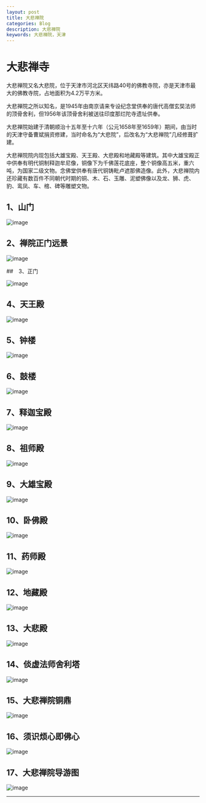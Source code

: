 ```yaml
---
layout: post
title: 大悲禅院
categories: Blog
description: 大悲禅院
keywords: 大悲禅院，天津
---
```


# 大悲禅寺

大悲禅院又名大悲院，位于天津市河北区天纬路40号的佛教寺院，亦是天津市最大的佛教寺院，占地面积为4.2万平方米。

大悲禅院之所以知名，是1945年由南京请来专设纪念堂供奉的唐代高僧玄奘法师的顶骨舍利，但1956年该顶骨舍利被送往印度那烂陀寺遗址供奉。

大悲禅院始建于清朝顺治十五年至十六年（公元1658年至1659年）期间，由当时的天津守备曹斌捐资修建，当时命名为“大悲院”，后改名为“大悲禅院”几经修葺扩建。

大悲禅院院内现包括大雄宝殿、天王殿、大悲殿和地藏殿等建筑。其中大雄宝殿正中供奉有明代铜制释迦牟尼像，铜像下为千佛莲花底座，整个铜像高五米，重六吨，为国家二级文物。念佛堂供奉有唐代铜铸毗卢遮那佛造像。此外，大悲禅院内还珍藏有数百件不同朝代时期的铜、木、石、玉雕、泥塑佛像以及龙、狮、虎、豹、鸾凤、车、棺、碑等雕塑文物。

## 1、山门

![image](https://github.com/weakchen007/aiwv.github.io/assets/58799395/467f37cc-25e8-451a-bb71-cdb319fbcc23)

## 2、禅院正门远景

![image](https://github.com/weakchen007/aiwv.github.io/assets/58799395/08a45941-2ef5-472b-8703-f1e6bf1df320)

##　3、正门

![image](https://github.com/weakchen007/aiwv.github.io/assets/58799395/c0ac2105-0826-47fa-b431-65b1ce025240)

## 4、天王殿

![image](https://github.com/weakchen007/aiwv.github.io/assets/58799395/37729846-3c4c-48cd-b16a-41add89ef6c4)

## 5、钟楼

![image](https://github.com/weakchen007/aiwv.github.io/assets/58799395/aad0dbf5-fccd-45a0-b980-c42c3e38fec9)

## 6、鼓楼

![image](https://github.com/weakchen007/aiwv.github.io/assets/58799395/63c9a962-1755-4aa6-a0ab-c63398a47204)

## 7、释迦宝殿

![image](https://github.com/weakchen007/aiwv.github.io/assets/58799395/a44338b5-83a7-40d1-974b-d21392329346)

## 8、祖师殿

![image](https://github.com/weakchen007/aiwv.github.io/assets/58799395/4857d411-c07f-4028-9cae-4f7ae32a1388)

## 9、大雄宝殿

![image](https://github.com/weakchen007/aiwv.github.io/assets/58799395/2e5c6a3a-fd78-494d-b55c-da86de1e215c)

## 10、卧佛殿

![image](https://github.com/weakchen007/aiwv.github.io/assets/58799395/783d684e-d7e1-4b19-9c68-cff2f2304b41)

## 11、药师殿

![image](https://github.com/weakchen007/aiwv.github.io/assets/58799395/24245003-a5a4-49ed-af56-c02ce437c71e)

## 12、地藏殿

![image](https://github.com/weakchen007/aiwv.github.io/assets/58799395/7002a7bc-4a83-4b03-88b8-90e5f2446ded)

## 13、大悲殿

![image](https://github.com/weakchen007/aiwv.github.io/assets/58799395/b019bfdc-fafc-41b1-95ad-cc2930b7bc27)

## 14、倓虚法师舍利塔

![image](https://github.com/weakchen007/aiwv.github.io/assets/58799395/dfae2b31-9203-4a71-aaf7-e604e34747da)

## 15、大悲禅院铜鼎

![image](https://github.com/weakchen007/aiwv.github.io/assets/58799395/28009333-f514-4f15-b012-4855c4863e64)

## 16、须识烦心即佛心

![image](https://github.com/weakchen007/aiwv.github.io/assets/58799395/bd85608c-c026-49d5-8994-f4f73033aee2)

## 17、大悲禅院导游图

![image](https://github.com/weakchen007/aiwv.github.io/assets/58799395/5a65ffe6-6f5d-4cf8-92cc-f196d174b3ac)


--------





